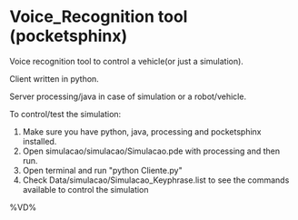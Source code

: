 # Voice_Recognition tool (pocketsphinx)

Voice recognition tool to control a vehicle(or just a simulation).

Client written in python.

Server processing/java in case of simulation or a robot/vehicle.


To control/test the simulation:
1) Make sure you have python, java, processing and pocketsphinx installed.
2) Open simulacao/simulacao/Simulacao.pde with processing and then run.
3) Open terminal and run "python Cliente.py"
4) Check Data/simulacao/Simulacao_Keyphrase.list to see the commands available to control the simulation

%VD%
